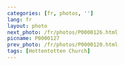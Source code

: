 ```yaml
---
categories: [fr, photos, '']
lang: fr
layout: photo
next_photo: /fr/photos/P0000126.html
picname: P0000127
prev_photo: /fr/photos/P0000120.html
tags: [Hottentotten Church]
---
```


